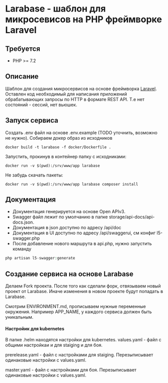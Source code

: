 # Larabase - шаблон для микросевисов на PHP фреймворке Laravel

## Требуется
- PHP >= 7.2

## Описание
Шаблон для создания микросервисов на основе фреймворка [Laravel](https://laravel.com/).
Оставлен код необходимый для написания приложений обрабатывающих запросы по HTTP в формате REST API.
Т.е нет состояний - сессий, нет вьюшек.

## Запуск сервиса
Создать .env файл на основе .env.example (TODO уточнить, возможно не нужно). Собираем докер образ из исходников

``` docker build -t larabase -f docker/Dockerfile . ```

Запустить, прокинув в контейнер папку с исходниками:
 
``` docker run -v $(pwd):/srv/www/app larabase ```

Не забудь скачать пакеты:

``` docker run -v $(pwd):/srv/www/app larabase composer install ```

## Документация
* Документация генерируется на основе Open APIv3. 
* Swagger файл лежит по умолчанию в папке storage/api-docs/api-docs.json.
* Документация в json доступно по адресу /api/doc
* Документация в UI доступно по адресу /api/swaggerui, см конфиг l5-swagger.php
* После добавление нового маршрута в api.php, нужно запустить команду
```php
php artisan l5-swagger:generate
```

## Создание сервиса на основе Larabase
Делаем Fork проекта. После того как сделали форк, отвязываем новый проект от Larabase. Иначе изменения в новом проекте 
будут попадать в Larabase.

Смотрим ENVIRONMENT.md, прописываем нужные переменные окружения. Например APP_NAME, у каждого сервиса должен быть
 уникальным.

#### Настройик для kubernetes
В папке .helm находятся настройки для kubernetes.
values.yaml - файл с общими настройкаи и для staiging и для боя.

prerelease.yaml - файл с настройками для staiging. Перезыписывает одинаковые настройки с values.yaml.

master.yaml - файл с настройками для боя. Перезыписывает одинаковые настройки с values.yaml.
